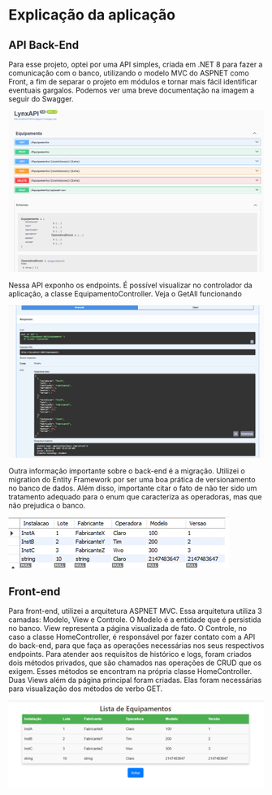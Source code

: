 # Explicação da aplicação

## API Back-End

Para esse projeto, optei por uma API simples, criada em .NET 8 para fazer a comunicação com o banco, utilizando o modelo MVC do ASPNET como Front, a fim de separar o projeto em módulos e tornar mais fácil identificar eventuais gargalos. Podemos ver uma breve documentação na imagem a seguir do Swagger.

![alt text](image.png)

Nessa API exponho os endpoints. É possível visualizar no controlador da aplicação, a classe EquipamentoController. Veja o GetAll funcionando

![alt text](image-1.png)

Outra informação importante sobre o back-end é a migração. Utilizei o migration do Entity Framework por ser uma boa prática de versionamento no banco de dados. Além disso, importante citar o fato de não ter sido um tratamento adequado para o enum que caracteriza as operadoras, mas que não prejudica o banco.

![alt text](image-2.png)

## Front-end

Para front-end, utilizei a arquitetura ASPNET MVC. Essa arquitetura utiliza 3 camadas: Modelo, View e Controle. O Modelo é a entidade que é persistida no banco. View representa a página visualizada de fato. O Controle, no caso a classe HomeController, é responsável por fazer contato com a API do back-end, para que faça as operações necessárias nos seus respectivos endpoints. Para atender aos requisitos de histórico e logs, foram criados dois métodos privados, que são chamados nas operações de CRUD que os exigem. Esses métodos se encontram na própria classe HomeController. Duas Views além da página principal foram criadas. Elas foram necessárias para visualização dos métodos de verbo GET. 

![alt text](image-3.png)